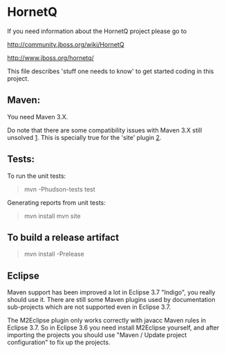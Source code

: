 # HornetQ

If you need information about the HornetQ project please go to

http://community.jboss.org/wiki/HornetQ

http://www.jboss.org/hornetq/

This file describes 'stuff one needs to know' to get started coding in
this project.

## Maven:

You need Maven 3.X.

Do note that there are some compatibility issues with Maven 3.X still
unsolved [1]. This is specially true for the 'site' plugin [2].

[1]: <https://cwiki.apache.org/MAVEN/maven-3x-compatibility-notes.html>
[2]: <https://cwiki.apache.org/MAVEN/maven-3x-and-site-plugin.html>

## Tests:

To run the unit tests:

> mvn -Phudson-tests test

Generating reports from unit tests:

> mvn install
> mvn site

## To build a release artifact

> mvn install -Prelease

## Eclipse

Maven support has been improved a lot in Eclipse 3.7 "Indigo", you
really should use it. There are still some Maven plugins used by
documentation sub-projects which are not supported even in Eclipse 3.7.

The M2Eclipse plugin only works correctly with javacc Maven rules in
Eclipse 3.7. So in Eclipse 3.6 you need install M2Eclipse yourself, and
after importing the projects you should use "Maven / Update project
configuration" to fix up the projects.
